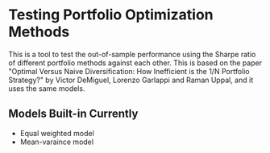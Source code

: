 # Testing Portfolio Optimization Methods

This is a tool to test the out-of-sample performance using the Sharpe ratio of different portfolio methods against each other. This is based on the paper "Optimal Versus Naive Diversification: How Inefficient is the 1/N Portfolio Strategy?" by Victor DeMiguel, Lorenzo Garlappi and Raman Uppal, and it uses the same models.

## Models Built-in Currently

* Equal weighted model
* Mean-varaince model